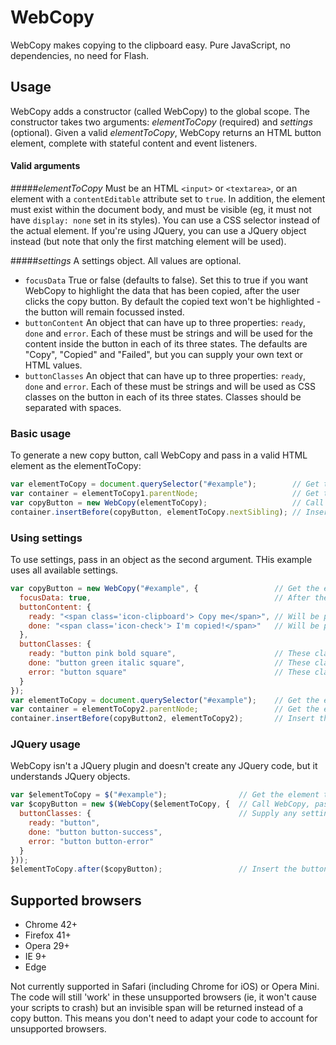# WebCopy
WebCopy makes copying to the clipboard easy. Pure JavaScript, no dependencies, no need for Flash.

## Usage
WebCopy adds a constructor (called WebCopy) to the global scope. The constructor takes two arguments: *elementToCopy* (required) and *settings* (optional). Given a valid *elementToCopy*, WebCopy returns an HTML button element, complete with stateful content and event listeners.

#### Valid arguments
#####*elementToCopy*
Must be an HTML `<input>` or `<textarea>`, or an element with a `contentEditable` attribute set to `true`. In addition, the element must exist within the document body, and must be visible (eg, it must not have `display: none` set in its styles).
You can use a CSS selector instead of the actual element. If you're using JQuery, you can use a JQuery object instead (but note that only the first matching element will be used).

#####*settings*
A settings object. All values are optional.
- `focusData` True or false (defaults to false). Set this to true if you want WebCopy to highlight the data that has been copied, after the user clicks the copy button. By default the copied text won't be highlighted - the button will remain focussed insted.
- `buttonContent` An object that can have up to three properties: `ready`, `done` and `error`. Each of these must be strings and will be used for the content inside the button in each of its three states. The defaults are "Copy", "Copied" and "Failed", but you can supply your own text or HTML values.
- `buttonClasses` An object that can have up to three properties: `ready`, `done` and `error`. Each of these must be strings and will be used as CSS classes on the button in each of its three states. Classes should be separated with spaces.

### Basic usage
To generate a new copy button, call WebCopy and pass in a valid HTML element as the elementToCopy:

```js
var elementToCopy = document.querySelector("#example");        // Get the element to copy (eg an input)
var container = elementToCopy1.parentNode;                     // Get the element's container (so we know where to put the button)
var copyButton = new WebCopy(elementToCopy);                   // Call WebCopy to generate a copy button
container.insertBefore(copyButton, elementToCopy.nextSibling); // Insert the copy button directly after the element
```

### Using settings
To use settings, pass in an object as the second argument. THis example uses all available settings.

```js
var copyButton = new WebCopy("#example", {                 // Get the element to copy (we're using a selector this time instead of passing in an element)
  focusData: true,                                         // After the button is clicked, the copied text will be highlighted
  buttonContent: {
    ready: "<span class='icon-clipboard'> Copy me</span>", // Will be parsed as HTML and inserted into the button
    done: "<span class='icon-check'> I'm copied!</span>"   // Will be parsed as HTML and inserted into the button after it has been clicked
  },
  buttonClasses: {
    ready: "button pink bold square",                      // These classes will be added to the button in its unclicked state        
    done: "button green italic square",                    // These classes will be added to the button after it is clicked, if the copy was successful
    error: "button square"                                 // These classes will be added to the button after it is clicked, if the copy was *not* successful
  }
});
var elementToCopy = document.querySelector("#example");    // Get the element to copy
var container = elementToCopy2.parentNode;                 // Get the element's container
container.insertBefore(copyButton2, elementToCopy2);       // Insert the copy button directly before the element
```

### JQuery usage
WebCopy isn't a JQuery plugin and doesn't create any JQuery code, but it understands JQuery objects.

```js
var $elementToCopy = $("#example");                // Get the element to copy
var $copyButton = new $(WebCopy($elementToCopy, {  // Call WebCopy, passing in the element to copy
  buttonClasses: {                                 // Supply any settings you like
    ready: "button",
    done: "button button-success",
    error: "button button-error"
  }
}));
$elementToCopy.after($copyButton);                 // Insert the button into your page
```

## Supported browsers
- Chrome 42+
- Firefox 41+
- Opera 29+
- IE 9+
- Edge

Not currently supported in Safari (including Chrome for iOS) or Opera Mini. The code will still 'work' in these unsupported browsers (ie, it won't cause your scripts to crash) but an invisible span will be returned instead of a copy button. This means you don't need to adapt your code to account for unsupported browsers.
